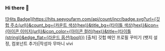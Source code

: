 ### Hi there 👋

<!--
**epark5467/epark5467** is a ✨ _special_ ✨ repository because its `README.md` (this file) appears on your GitHub profile.

Here are some ideas to get you started:

- 🔭 I’m currently working on ...
- 🌱 I’m currently learning ...
- 👯 I’m looking to collaborate on ...
- 🤔 I’m looking for help with ...
- 💬 Ask me about ...
- 📫 How to reach me: ...
- 😄 Pronouns: ...
- ⚡ Fun fact: ...
-->


[![Hits Badge](https://hits.seeyoufarm.com/api/count/incr/badge.svg?url={깃헙 주소(url)}&count_bg={카운트 색상(hex)}&title_bg={타이틀 색상(hex)}&icon={아이콘 이미지(url)}&icon_color={아이콘 컬러(hex)}&title={타이틀(string)}&edge_flat={라운드 옵션(bool)})](https://hits.seeyoufarm.com)
[출처] 깃헙 메인 프로필 꾸미기 (뱃지 설정, 컴포넌트 추가)|작성자 무마니 vivi

